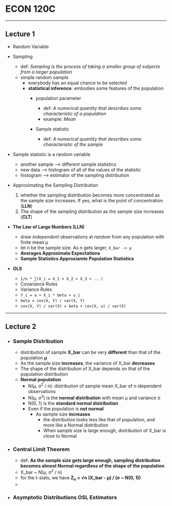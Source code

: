 # **ECON 120C**
---
## Lecture 1
- Random Variable
- Sampling
  - def: *Sampling is the process of taking a smaller group of subjects from a larger population*
  - simple random sample
    - everybody has an equal chance to be selected
    - **statistical inference**: embodies some features of the population
      - population parameter
        - def: *A numerical quantity that describes some characteristic of a population*
        - example: *Mean*

      - Sample statistic
        - def: *A numerical quantity that describes some characteristic of the sample*


- Sample statistic is a random variable
  - another sample --> different sample statistics
  - new data --> histogram of all of the values of the statistic
  - histogram --> estimator of the sampling distribution


- Approximating the Sampling Distribution
  1. whether the sampling distribution becomes more concentrated as the sample size increases. If yes, what is the point of concentration (**LLN**)
  2. The shape of the sampling distribution as the sample size increases (**CLT**)

- **The Law of Large Numbers (LLN)**
  - draw *independent* observations at *random* from any population with finite mean µ
  - let n be the sample size. As n gets larger, `X_bar -> µ`
  - **Averages Approximate Expectations**
  - **Sample Statistics Approxiamte Population Statistics**

- **OLS**
  - `1/n * ∑(X_i = X_1 + X_2 + X_3 + ...)`
  - Covariance Rules
  - Variance Rules
  - `Y_i = a + X_i * beta + u_i`
  - `beta = cov(X, Y) / var(X, Y)`
  - `cov(X, Y) / var(X) = beta + cov(X, u) / var(X)`

---
## Lecture 2
- ### **Sample Distribution**
  - distribution of sample **X_bar** can be very **different** than that of the population **µ**
  - As the sample size **increases**, the variance of X_bar **decreases**
  - The shape of the distribution of X_bar depends on that of the population distribution
  - **Normal population**
    - N(µ, σ<sup>2</sup> / n): distribution of sample mean X_bar of n idependent observations
    - N(µ, σ<sup>2</sup>) is the **normal distribution** with mean µ and variance σ
    - N(0, 1) is the **standard normal distribution**
    - Even if the population is **not normal**
      - As sample size **increases**
        - the distribution looks less like that of population, and more like a Normal distribution
        - When sample size is large enough, distribution of X_bar is close to Normal
- ### **Central Limit Theorem**
  - def: **As the sample size gets large enough, sampling distribution becomes almost Normal regardless of the shape of the population**
  - X_bar ~ N(µ, σ<sup>2</sup> / n)
  - for the t-stats, we have **Z<sub>n</sub> = √n (X_bar - µ) / (σ ~ N(0, 1))**
  - 
- ### **Asymptotic  Distributions OSL Estimators**